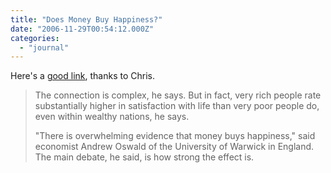 ```yaml
---
title: "Does Money Buy Happiness?"
date: "2006-11-29T00:54:12.000Z"
categories: 
  - "journal"
---
```


Here's a [good link](http://news.yahoo.com/s/ap/20061126/ap_on_bi_ge/be_happy_money), thanks to Chris.

> The connection is complex, he says. But in fact, very rich people rate substantially higher in satisfaction with life than very poor people do, even within wealthy nations, he says.
> 
> "There is overwhelming evidence that money buys happiness," said economist Andrew Oswald of the University of Warwick in England. The main debate, he said, is how strong the effect is.

